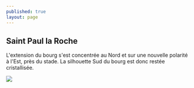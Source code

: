```yaml
---
published: true
layout: page
---
```

## Saint Paul la Roche

L'extension du bourg s'est concentrée au Nord et sur une nouvelle polarité à l'Est, près du stade. La silhouette Sud du bourg est donc restée cristallisée.

![]({{site.baseurl}}/data/images/3/histoire/03_HISTOIRE_POPCP12.jpg)
